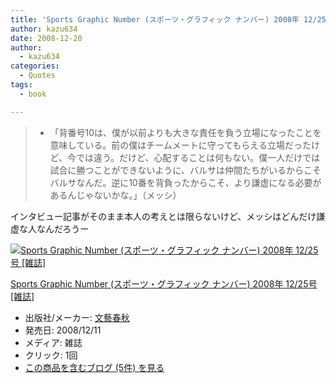 ```yaml
---
title: 'Sports Graphic Number (スポーツ・グラフィック ナンバー) 2008年 12/25号 [雑誌]で気になった部分'
author: kazu634
date: 2008-12-20
author:
  - kazu634
categories:
  - Quotes
tags:
  - book

---
```

<div class="section">
<blockquote>
<ul>
<li>
        「背番号10は、僕が以前よりも大きな責任を負う立場になったことを意味している。前の僕はチームメートに守ってもらえる立場だったけど、今では違う。だけど、心配することは何もない。僕一人だけでは試合に勝つことができないように、バルサは仲間たちがいるからこそバルサなんだ。逆に10番を背負ったからこそ、より謙虚になる必要があるんじゃないかな。」（メッシ）
</li>
</ul>
</blockquote>
  
<p>
    インタビュー記事がそのまま本人の考えとは限らないけど、メッシはどんだけ謙虚な人なんだろうー
</p>
  
<div class="hatena-asin-detail">
<a href="http://www.amazon.co.jp/dp/B001MX4WI0/?tag=hatena_st1-22&ascsubtag=d-7ibv" onclick="__gaTracker('send', 'event', 'outbound-article', 'http://www.amazon.co.jp/dp/B001MX4WI0/?tag=hatena_st1-22&ascsubtag=d-7ibv', '');"><img src="https://images-na.ssl-images-amazon.com/images/I/51d1NtcoK0L._SL160_.jpg" class="hatena-asin-detail-image" alt="Sports Graphic Number (スポーツ・グラフィック ナンバー) 2008年 12/25号 [雑誌]" title="Sports Graphic Number (スポーツ・グラフィック ナンバー) 2008年 12/25号 [雑誌]" /></a></p> 
    
<div class="hatena-asin-detail-info">
<p class="hatena-asin-detail-title">
<a href="http://www.amazon.co.jp/dp/B001MX4WI0/?tag=hatena_st1-22&ascsubtag=d-7ibv" onclick="__gaTracker('send', 'event', 'outbound-article', 'http://www.amazon.co.jp/dp/B001MX4WI0/?tag=hatena_st1-22&ascsubtag=d-7ibv', 'Sports Graphic Number (スポーツ・グラフィック ナンバー) 2008年 12/25号 [雑誌]');">Sports Graphic Number (スポーツ・グラフィック ナンバー) 2008年 12/25号 [雑誌]</a>
</p>
      
<ul>
<li>
<span class="hatena-asin-detail-label">出版社/メーカー:</span> <a href="http://d.hatena.ne.jp/keyword/%CA%B8%E9%BA%BD%D5%BD%A9" onclick="__gaTracker('send', 'event', 'outbound-article', 'http://d.hatena.ne.jp/keyword/%CA%B8%E9%BA%BD%D5%BD%A9', '文藝春秋');" class="keyword">文藝春秋</a>
</li>
<li>
<span class="hatena-asin-detail-label">発売日:</span> 2008/12/11
</li>
<li>
<span class="hatena-asin-detail-label">メディア:</span> 雑誌
</li>
<li>
<span class="hatena-asin-detail-label">クリック</span>: 1回
</li>
<li>
<a href="http://d.hatena.ne.jp/asin/B001MX4WI0" onclick="__gaTracker('send', 'event', 'outbound-article', 'http://d.hatena.ne.jp/asin/B001MX4WI0', 'この商品を含むブログ (5件) を見る');" target="_blank">この商品を含むブログ (5件) を見る</a>
</li>
</ul>
</div>
    
<div class="hatena-asin-detail-foot">
</div>
</div>
</div>

